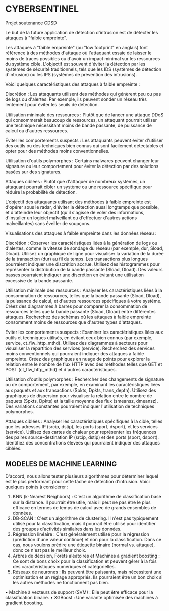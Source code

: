 # CYBERSENTINEL
Projet soutenance CDSD

Le but de la future application de détection d'intrusion est de détecter les attaques à "faible empreinte".

Les attaques à "faible empreinte" (ou "low footprint" en anglais) font référence à des méthodes d'attaque où l'attaquant essaie de laisser le moins de traces possibles ou d'avoir un impact minimal sur les ressources du système cible. L'objectif est souvent d'éviter la détection par les systèmes de sécurité traditionnels, tels que les IDS (systèmes de détection d'intrusion) ou les IPS (systèmes de prévention des intrusions).

Voici quelques caractéristiques des attaques à faible empreinte :

Discrétion : Les attaquants utilisent des méthodes qui génèrent peu ou pas de logs ou d'alertes. Par exemple, ils peuvent sonder un réseau très lentement pour éviter les seuils de détection.

Utilisation minimale des ressources : Plutôt que de lancer une attaque DDoS qui consommerait beaucoup de ressources, un attaquant pourrait utiliser une technique nécessitant moins de bande passante, de puissance de calcul ou d'autres ressources.

Éviter les comportements suspects : Les attaquants peuvent éviter d'utiliser des outils ou des techniques bien connus qui sont facilement détectables et opter pour des méthodes moins conventionnelles.

Utilisation d'outils polymorphes : Certains malwares peuvent changer leur signature ou leur comportement pour éviter la détection par des solutions basées sur des signatures.

Attaques ciblées : Plutôt que d'attaquer de nombreux systèmes, un attaquant pourrait cibler un système ou une ressource spécifique pour réduire la probabilité de détection.

L'objectif des attaquants utilisant des méthodes à faible empreinte est d'opérer sous le radar, d'éviter la détection aussi longtemps que possible, et d'atteindre leur objectif (qu'il s'agisse de voler des informations, d'installer un logiciel malveillant ou d'effectuer d'autres actions malveillantes) sans éveiller de soupçons.

Visualisations des attaques à faible empreinte dans les données réseau :

Discrétion : Observer les caractéristiques liées à la génération de logs ou d'alertes, comme la vitesse de sondage du réseau (par exemple, dur, Sload, Dload). Utilisez un graphique de ligne pour visualiser la variation de la durée de la transaction (dur) au fil du temps. Les transactions plus longues pourraient indiquer une discrétion accrue. Utilisez des histogrammes pour représenter la distribution de la bande passante (Sload, Dload). Des valeurs basses pourraient indiquer une discrétion en évitant une utilisation excessive de la bande passante.

Utilisation minimale des ressources : Analyser les caractéristiques liées à la consommation de ressources, telles que la bande passante (Sload, Dload), la puissance de calcul, et d'autres ressources spécifiques à votre système. Créez des diagrammes à barres pour comparer la consommation de ressources telles que la bande passante (Sload, Dload) entre différentes attaques. Recherchez des schémas où les attaques à faible empreinte consomment moins de ressources que d'autres types d'attaques.

Éviter les comportements suspects : Examiner les caractéristiques liées aux outils et techniques utilisés, en évitant ceux bien connus (par exemple, service, ct_flw_http_mthd). Utilisez des diagrammes à secteurs pour visualiser la répartition des services (service). Recherchez des services moins conventionnels qui pourraient indiquer des attaques à faible empreinte. Créez des graphiques en nuage de points pour explorer la relation entre le nombre de flux HTTP avec des méthodes telles que GET et POST (ct_flw_http_mthd) et d'autres caractéristiques.

Utilisation d'outils polymorphes : Rechercher des changements de signature ou de comportement, par exemple, en examinant les caractéristiques liées aux paquets et aux transactions (Spkts, Dpkts, trans_depth). Utilisez des graphiques de dispersion pour visualiser la relation entre le nombre de paquets (Spkts, Dpkts) et la taille moyenne des flux (smeansz, dmeansz). Des variations constantes pourraient indiquer l'utilisation de techniques polymorphes.

Attaques ciblées : Analyser les caractéristiques spécifiques à la cible, telles que les adresses IP (srcip, dstip), les ports (sport, dsport), et les services (service). Utilisez des cartes de chaleur pour représenter les fréquences des paires source-destination IP (srcip, dstip) et des ports (sport, dsport). Identifiez des concentrations élevées qui pourraient indiquer des attaques ciblées.


## MODELES DE MACHINE LEARNING
D'accord, nous allons tester plusieurs algorithmes pour déterminer lequel est le plus performant pour cette tâche de détection d'intrusion. Voici quelques points à considérer :
1.	KNN (k-Nearest Neighbors) : C'est un algorithme de classification basé sur la distance. Il pourrait être utile, mais il peut ne pas être le plus efficace en termes de temps de calcul avec de grands ensembles de données.
2.	DB-SCAN : C'est un algorithme de clustering. Il n'est pas typiquement utilisé pour la classification, mais il pourrait être utilisé pour identifier des groupes d'activités similaires dans les données.
3.	Régression linéaire : C'est généralement utilisé pour la régression (prédiction d'une valeur continue) et non pour la classification. Dans ce cas, nous voulons prédire une étiquette binaire (normal vs. attaque), donc ce n'est pas le meilleur choix.
4.	Arbres de décision, Forêts aléatoires et Machines à gradient boosting : Ce sont de bons choix pour la classification et peuvent gérer à la fois des caractéristiques numériques et catégorielles.
5.	Réseaux de neurones : Ils peuvent être puissants, mais nécessitent une optimisation et un réglage appropriés. Ils pourraient être un bon choix si les autres méthodes ne fonctionnent pas bien.

•	Machine à vecteurs de support (SVM) : Elle peut être efficace pour la classification binaire.
•	XGBoost : Une variante optimisée des machines à gradient boosting.

